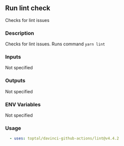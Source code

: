 ## Run lint check

Checks for lint issues

### Description

Checks for lint issues. Runs command `yarn lint`

### Inputs

Not specified

### Outputs

Not specified

### ENV Variables

Not specified

### Usage

```yaml
  - uses: toptal/davinci-github-actions/lint@v4.4.2
```
